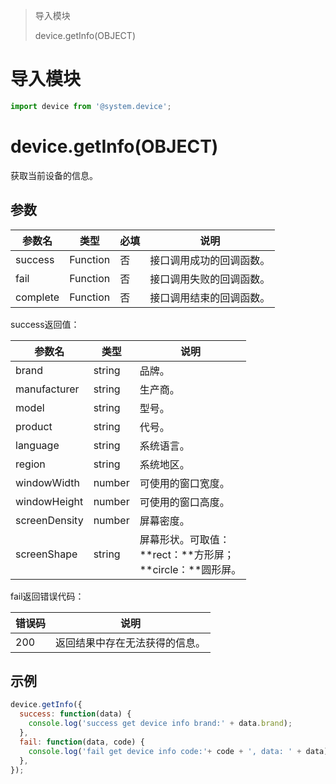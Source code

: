 > 导入模块
>
> device.getInfo(OBJECT)
>

# 导入模块

```javascript
import device from '@system.device';
```

# device.getInfo(OBJECT)

获取当前设备的信息。

## 参数

| 参数名   | 类型     | 必填 | 说明                     |
| -------- | -------- | ---- | ------------------------ |
| success  | Function | 否   | 接口调用成功的回调函数。 |
| fail     | Function | 否   | 接口调用失败的回调函数。 |
| complete | Function | 否   | 接口调用结束的回调函数。 |

success返回值：

| **参数名**    | **类型** | **说明**                                                     |
| ------------- | -------- | ------------------------------------------------------------ |
| brand         | string   | 品牌。                                                       |
| manufacturer  | string   | 生产商。                                                     |
| model         | string   | 型号。                                                       |
| product       | string   | 代号。                                                       |
| language      | string   | 系统语言。                                                   |
| region        | string   | 系统地区。                                                   |
| windowWidth   | number   | 可使用的窗口宽度。                                           |
| windowHeight  | number   | 可使用的窗口高度。                                           |
| screenDensity | number   | 屏幕密度。                                                   |
| screenShape   | string   | 屏幕形状。可取值：<br/>**rect：**方形屏；<br/>**circle：**圆形屏。 |

fail返回错误代码：

| **错误码** | **说明**                       |
| ---------- | ------------------------------ |
| 200        | 返回结果中存在无法获得的信息。 |

## 示例

```javascript
device.getInfo({
  success: function(data) {
    console.log('success get device info brand:' + data.brand);
  },
  fail: function(data, code) {
    console.log('fail get device info code:'+ code + ', data: ' + data);
  },
});
```
